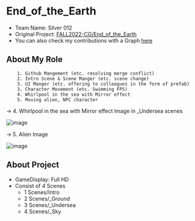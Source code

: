# End_of_the_Earth

+ Team Name: Silver 012
+ Original Project: [FALL2022-CG/End_of_the_Earth](https://github.com/FALL2022-CG/End_of_the_Earth)
+ You can also check my contributions with a Graph [here](https://github.com/FALL2022-CG/End_of_the_Earth/graphs/contributors)

## About My Role

        1. Github Mangement (etc. resolving merge conflict)
        2. Intro Scene & Scene Manger (etc. scene change)
        3. UI Manger (etc. offering to colleagues in the form of prefab)
        3. Character Movement (etc. Swimming FPS)
        4. Whirlpool in the sea with Mirror effect
        5. Moving alien, NPC character
-> 4. Whirlpool in the sea with Mirror effect Image in _Undersea scenes

![image](https://user-images.githubusercontent.com/77441026/230785776-e91e760b-3a2e-4582-b25e-1b8dfa4c2c1b.png)

-> 5. Alien Image

![image](https://user-images.githubusercontent.com/77441026/230786866-4d551c4e-ed61-49eb-acf7-f22679fad501.png)

## About Project
+ GameDisplay: Full HD
+ Consist of 4 Scenes
    + 1 Scenes/Intro
    + 2 Scenes/_Ground
    + 3 Scenes/_Undersea
    + 4 Scenes/_Sky
